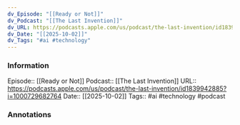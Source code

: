 ```yaml
---
dv_Episode: "[[Ready or Not]]"
dv_Podcast: "[[The Last Invention]]"
dv_URL: https://podcasts.apple.com/us/podcast/the-last-invention/id1839942885?i=1000729682764
dv_Date: "[[2025-10-02]]"
dv_Tags: "#ai #technology"
---
```

### Information

Episode:: [[Ready or Not]]
Podcast:: [[The Last Invention]]
URL:: https://podcasts.apple.com/us/podcast/the-last-invention/id1839942885?i=1000729682764
Date:: [[2025-10-02]]
Tags:: #ai #technology 
#podcast


### Annotations

